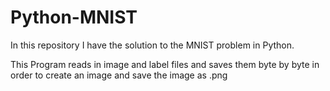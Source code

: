 # Python-MNIST

In this repository I have the solution to the MNIST problem in Python.

This Program reads in image and label files and saves them byte by byte in order to create an image and save the image as .png
